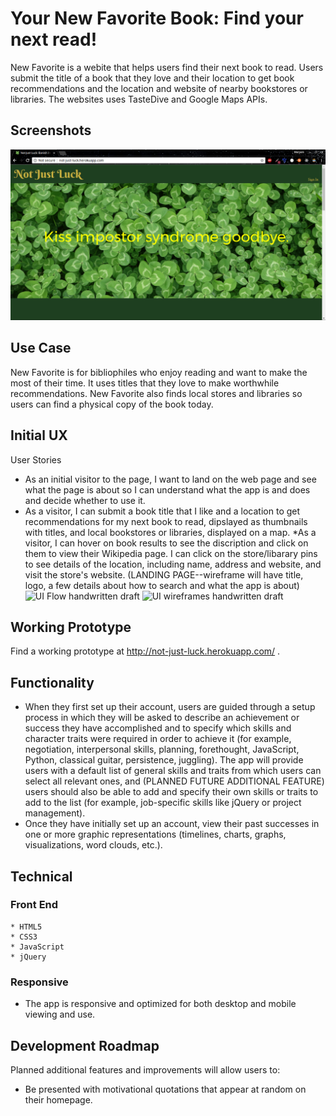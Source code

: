 # Your New Favorite Book: Find your next read!

New Favorite is a webite that helps users find their next book to read. Users submit the title of a book that they love and their location to get book recommendations and the location and website of nearby bookstores or libraries. The websites uses TasteDive and Google Maps APIs.

## Screenshots
![Landing page screen shot](https://github.com/Marjona6/not-just-luck-thinkful-full-stack-capstone/blob/master/public/img/njl01.png)

## Use Case
New Favorite is for bibliophiles who enjoy reading and want to make the most of their time. It uses titles that they love to make worthwhile recommendations. New Favorite also finds local stores and libraries so users can find a physical copy of the book today.



## Initial UX
User Stories

* As an initial visitor to the page, I want to land on the web page and see what the page is about so I can understand what the app is and does and decide whether to use it.
* As a visitor, I can submit a book title that I like and a location to get recommendations for my next book to read, dipslayed as thumbnails with titles, and local bookstores or libraries, displayed on a map.
*As a visitor, I can hover on book results to see the discription and click on them to view their Wikipedia page. I can click on the store/libarary pins  to see details of the location, including name, address and website, and visit the store's website.
(LANDING PAGE--wireframe will have title, logo, a few details about how to search and what the app is about)
![UI Flow handwritten draft](https://github.com/jgmil/my-next-book-api-capstone/blob/master/github-images/new-favorite-user-flow.jpg)
![UI wireframes handwritten draft](https://github.com/jgmil/my-next-book-api-capstone/blob/master/github-images/new-favorite-wireframes.jpg)


## Working Prototype
Find a working prototype at http://not-just-luck.herokuapp.com/ .

## Functionality
* When they first set up their account, users are guided through a setup process in which they will be asked to describe an achievement or success they have accomplished and to specify which skills and character traits were required in order to achieve it (for example, negotiation, interpersonal skills, planning, forethought, JavaScript, Python, classical guitar, persistence, juggling). The app will provide users with a default list of general skills and traits from which users can select all relevant ones, and (PLANNED FUTURE ADDITIONAL FEATURE) users should also be able to add and specify their own skills or traits to add to the list (for example, job-specific skills like jQuery or project management).
* Once they have initially set up an account, view their past successes in one or more graphic representations (timelines, charts, graphs, visualizations, word clouds, etc.).

## Technical

### Front End

    * HTML5
    * CSS3
    * JavaScript
    * jQuery

### Responsive

* The app is responsive and optimized for both desktop and mobile viewing and use.


## Development Roadmap
Planned additional features and improvements will allow users to:
* Be presented with motivational quotations that appear at random on their homepage.


